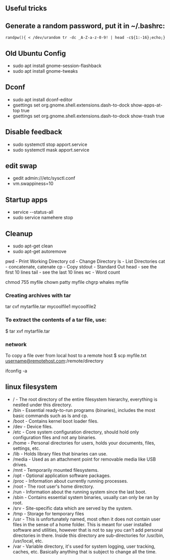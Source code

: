 ## Useful tricks

## Generate a random password, put it in ~/.bashrc:
```
randpw(){ < /dev/urandom tr -dc _A-Z-a-z-0-9! | head -c${1:-16};echo;}
```


## Old Ubuntu Config
* sudo apt install gnome-session-flashback
* sudo apt install gnome-tweaks

## Dconf
* sudo apt install dconf-editor
* gsettings set org.gnome.shell.extensions.dash-to-dock show-apps-at-top true
* gsettings set org.gnome.shell.extensions.dash-to-dock show-trash true

## Disable feedback
* sudo systemctl stop apport.service
* sudo systemctl mask apport.service

## edit swap
* gedit admin:///etc/sysctl.conf
* vm.swappiness=10

## Startup apps
* service --status-all 
* sudo service namehere stop

## Cleanup
* sudo apt-get clean
* sudo apt-get autoremove

pwd - Print Working Directory
cd - Change Directory
ls - List Directories
cat - concatenate, catenate
cp - Copy
stdout - Standard Out
head - see the first 10 lines
tail - see the last 10 lines
wc - Word count

chmod 755 myfile
chown patty myfile
chgrp whales myfile

### Creating archives with tar
tar cvf mytarfile.tar mycoolfile1 mycoolfile2

### To extract the contents of a tar file, use:
$ tar xvf mytarfile.tar

### network

To copy a file over from local host to a remote host
$ scp myfile.txt username@remotehost.com:/remote/directory

ifconfig -a

## linux filesystem

* / - The root directory of the entire filesystem hierarchy, everything is nestled under this directory.
* /bin - Essential ready-to-run programs (binaries), includes the most basic commands such as ls and cp.
* /boot - Contains kernel boot loader files.
* /dev - Device files.
* /etc - Core system configuration directory, should hold only configuration files and not any binaries.
* /home - Personal directories for users, holds your documents, files, settings, etc.
* /lib - Holds library files that binaries can use.
* /media - Used as an attachment point for removable media like USB drives.
* /mnt - Temporarily mounted filesystems.
* /opt - Optional application software packages.
* /proc - Information about currently running processes.
* /root - The root user's home directory.
* /run - Information about the running system since the last boot.
* /sbin - Contains essential system binaries, usually can only be ran by root.
* /srv - Site-specific data which are served by the system.
* /tmp - Storage for temporary files
* /usr - This is unfortunately named, most often it does not contain user files in the sense of a home folder. This is meant for user installed software and utilities, however that is not   to say you can't add personal directories in there. Inside this directory are sub-directories for /usr/bin, /usr/local, etc.
* /var - Variable directory, it's used for system logging, user tracking, caches, etc. Basically anything that is subject to change all the time.
